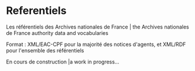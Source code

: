 # Referentiels

Les référentiels des Archives nationales de France | the Archives nationales de France authority data and vocabularies

Format : XML/EAC-CPF pour la majorité des notices d'agents, et XML/RDF pour l'ensemble des référentiels

En cours de construction |a work in progress...

